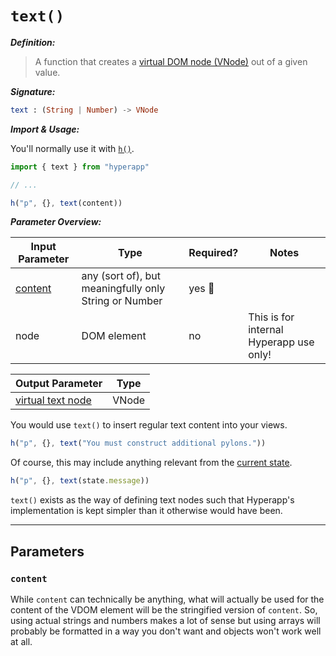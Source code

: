 # `text()`

**_Definition:_**

> A function that creates a [virtual DOM node (VNode)](../architecture/views.md#virtual-dom) out of a given value.

**_Signature:_**

```elm
text : (String | Number) -> VNode
```

**_Import & Usage:_**

You'll normally use it with [`h()`](./h.md).

```js
import { text } from "hyperapp"

// ...

h("p", {}, text(content))
```

**_Parameter Overview:_**

| Input Parameter     | Type                                                  | Required? | Notes                                   |
| ------------------- | ----------------------------------------------------- | --------- | --------------------------------------- |
| [content](#content) | any (sort of), but meaningfully only String or Number | yes :100: |                                         |
| node                | DOM element                                           | no        | This is for internal Hyperapp use only! |

| Output Parameter                                          | Type  |
| --------------------------------------------------------- | ----- |
| [virtual text node](../architecture/views.md#virtual-dom) | VNode |

You would use `text()` to insert regular text content into your views.

```js
h("p", {}, text("You must construct additional pylons."))
```

<!-- In the videogame StarCraft, the alien race known as the Protoss use special structures called pylons to power their buildings. -->

Of course, this may include anything relevant from the [current state](../architecture/state.md).

```js
h("p", {}, text(state.message))
```

`text()` exists as the way of defining text nodes such that Hyperapp's implementation is kept simpler than it otherwise would have been.

---

## Parameters

### `content`

While `content` can technically be anything, what will actually be used for the content of the VDOM element will be the stringified version of `content`. So, using actual strings and numbers makes a lot of sense but using arrays will probably be formatted in a way you don't want and objects won't work well at all.
